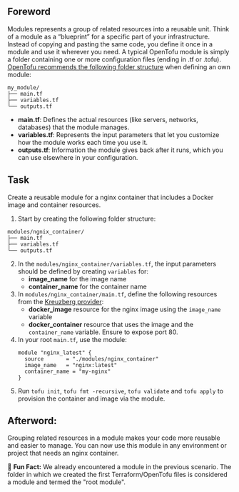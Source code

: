 ## Foreword
Modules represents a group of related resources into a reusable unit. Think of a module as a “blueprint” for a specific part of your infrastructure. Instead of copying and pasting the same code, you define it once in a module and use it wherever you need.
A typical OpenTofu module is simply a folder containing one or more configuration files (ending in .tf or .tofu). [OpenTofu recommends the following folder structure](https://opentofu.org/docs/language/modules/develop/structure/#:~:text=The%20standard%20module%20structure%20is,the%20module%20registry%2C%20and%20more.) when defining an own module:

```plaintext
my_module/
├── main.tf
├── variables.tf
└── outputs.tf
```
- **main.tf**: Defines the actual resources (like servers, networks, databases) that the module manages.
- **variables.tf**: Represents the input parameters that let you customize how the module works each time you use it.
- **outputs.tf**: Information the module gives back after it runs, which you can use elsewhere in your configuration.





## Task
Create a reusable module for a nginx container that includes a Docker image and container resources. 
1. Start by creating the following folder structure:
```plaintext
modules/ngnix_container/
├── main.tf
├── variables.tf
└── outputs.tf
```
2. In the `modules/nginx_container/variables.tf`, the input parameters should be defined by creating `variables` for:
   - **image_name** for the image name
   - **container_name** for the container name
3. In `modules/nginx_container/main.tf`, define the following resources from the [Kreuzberg provider](https://registry.terraform.io/providers/kreuzwerker/docker/latest/docs):
   - **docker_image** resource for the nginx image using the `image_name` variable
   - **docker_container** resource that uses the image and the `container_name` variable. Ensure to expose port 80.
4. In your root `main.tf`, use the module:
   ```hcl
   module "nginx_latest" {
     source       = "./modules/nginx_container"
     image_name   = "nginx:latest"
     container_name = "my-nginx"
   }
   ```
5. Run `tofu init`, `tofu fmt -recursive`, `tofu validate` and `tofu apply` to provision the container and image via the module.


## Afterword:
Grouping related resources in a module makes your code more reusable and easier to manage. You can now use this module in any environment or project that needs an nginx container. 

📝 **Fun Fact:** We already encountered a module in the previous scenario. The folder in which we created the first Terraform/OpenTofu files is considered a module and termed the "root module".
